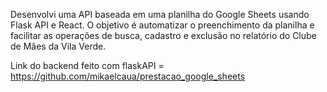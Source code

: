 Desenvolvi uma API baseada em uma planilha do Google Sheets usando Flask API e React. O objetivo é automatizar o preenchimento da planilha e facilitar as operações de busca, cadastro e exclusão no relatório do Clube de Mães da Vila Verde.<br/>

Link do backend feito com flaskAPI = https://github.com/mikaelcaua/prestacao_google_sheets 
